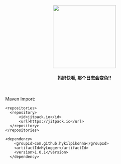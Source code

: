 <p align="center">
    <a href="#!">
        <img src="https://i.imgur.com/4dkZaN1.png" height="200">
    </a>
    <h4 align="center">
    妈妈快看, 那个日志会变色!!
    </h4>
</p>

<br>

Maven Import:

    <repositories>
      <repository>
          <id>jitpack.io</id>
          <url>https://jitpack.io</url>
      </repository>
    </repositories>

    <dependency>
	    <groupId>com.github.hykilpikonna</groupId>
	    <artifactId>HyLogger</artifactId>
	    <version>1.0.1</version>
	  </dependency>
